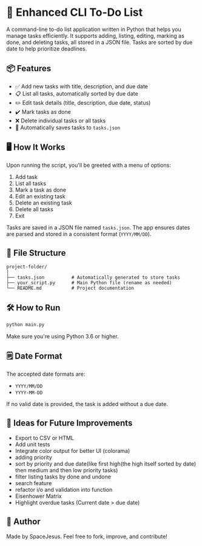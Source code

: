 # 📝 Enhanced CLI To-Do List

A command-line to-do list application written in Python that helps you manage tasks efficiently. It supports adding, listing, editing, marking as done, and deleting tasks, all stored in a JSON file. Tasks are sorted by due date to help prioritize deadlines.

## 📦 Features

- ✅ Add new tasks with title, description, and due date
- 📋 List all tasks, automatically sorted by due date
- ✏️ Edit task details (title, description, due date, status)
- ✔️ Mark tasks as done
- ❌ Delete individual tasks or all tasks
- 💾 Automatically saves tasks to `tasks.json`

## 🖥️ How It Works

Upon running the script, you'll be greeted with a menu of options:
1. Add task  
2. List all tasks  
3. Mark a task as done  
4. Edit an existing task  
5. Delete an existing task  
6. Delete all tasks  
7. Exit

Tasks are saved in a JSON file named `tasks.json`. The app ensures dates are parsed and stored in a consistent format (`YYYY/MM/DD`).

## 📂 File Structure

```
project-folder/
│
├── tasks.json          # Automatically generated to store tasks
├── your_script.py      # Main Python file (rename as needed)
└── README.md           # Project documentation
```

## 🛠️ How to Run

```bash
python main.py
```

Make sure you're using Python 3.6 or higher.

## 🗒️ Date Format

The accepted date formats are:

- `YYYY/MM/DD`
- `YYYY-MM-DD`

If no valid date is provided, the task is added without a due date.

## 📌 Ideas for Future Improvements

- Export to CSV or HTML
- Add unit tests
- Integrate color output for better UI (colorama)
- adding priority
- sort by priority and due date(like first high(the high itself sorted by date) then medium and then low priority tasks)
- filter listing tasks by done and undone
- search feature
- refactor i/o and validation into function
- Eisenhower Matrix
- Highlight overdue tasks (Current date > due date)


## 🧠 Author

Made by SpaceJesus. Feel free to fork, improve, and contribute!
